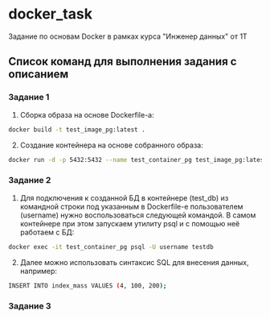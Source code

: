 # docker_task
Задание по основам Docker в рамках курса "Инженер данных" от 1Т

## Список команд для выполнения задания с описанием

### Задание 1

1. Сборка образа на основе Dockerfile-а:
```sh
docker build -t test_image_pg:latest .
```

2. Создание контейнера на основе собранного образа:
```sh
docker run -d -p 5432:5432 --name test_container_pg test_image_pg:latest
```

### Задание 2

1. Для подключения к созданной БД в контейнере (test_db) из командной строки под указанным в Dockerfile-е пользователем (username) нужно воспользоваться следующей командой. В самом контейнере при этом запускаем утилиту psql и с помощью неё работаем с БД:
```sh
docker exec -it test_container_pg psql -U username testdb
```

2. Далее можно использовать синтаксис SQL для внесения данных, например:
```sh
INSERT INTO index_mass VALUES (4, 100, 200);
```

### Задание 3


